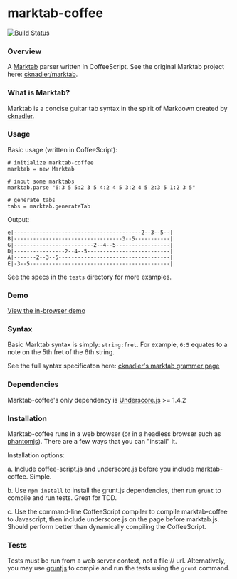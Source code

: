 # marktab-coffee
[![Build Status](https://travis-ci.org/russplaysguitar/marktab-coffee.png)](https://travis-ci.org/russplaysguitar/marktab-coffee)

### Overview
A [Marktab](https://github.com/cknadler/marktab) parser written in CoffeeScript. See the original Marktab project here: [cknadler/marktab](https://github.com/cknadler/marktab).

### What is Marktab?

Marktab is a concise guitar tab syntax in the spirit of Markdown created by [cknadler](https://github.com/cknadler/). 

### Usage

Basic usage (written in CoffeeScript):

    # initialize marktab-coffee
    marktab = new Marktab

    # input some marktabs
    marktab.parse "6:3 5 5:2 3 5 4:2 4 5 3:2 4 5 2:3 5 1:2 3 5"
    
    # generate tabs
    tabs = marktab.generateTab
    
Output:

	e|----------------------------------------2--3--5--|
	B|----------------------------------3--5-----------|
	G|-------------------------2--4--5-----------------|
	D|----------------2--4--5--------------------------|
	A|-------2--3--5-----------------------------------|
	E|-3--5--------------------------------------------|

See the specs in the `tests` directory for more examples.

### Demo
[View the in-browser demo](http://russplaysguitar.github.com/marktab-coffee/)

### Syntax

Basic Marktab syntax is simply: `string:fret`. For example, `6:5` equates to a note on the 5th fret of the 6th string. 

See the full syntax specificaton here: [cknadler's marktab grammer page](https://github.com/cknadler/marktab/blob/master/docs/grammar.md)

### Dependencies

Marktab-coffee's only dependency is [Underscore.js](http://underscorejs.org/) >= 1.4.2

### Installation

Marktab-coffee runs in a web browser (or in a headless browser such as [phantomjs](http://phantomjs.org/)). There are a few ways that you can "install" it. 

Installation options:

a. Include coffee-script.js and underscore.js before you include marktab-coffee. Simple.

b. Use `npm install` to install the grunt.js dependencies, then run `grunt` to compile and run tests. Great for TDD.

c. Use the command-line CoffeeScript compiler to compile marktab-coffee to Javascript, then include underscore.js on the page before marktab.js. Should perform better than dynamically compiling the CoffeeScript.

### Tests
Tests must be run from a web server context, not a file:// url. Alternatively, you may use [gruntjs](http://gruntjs.com/) to compile and run the tests using the `grunt` command.